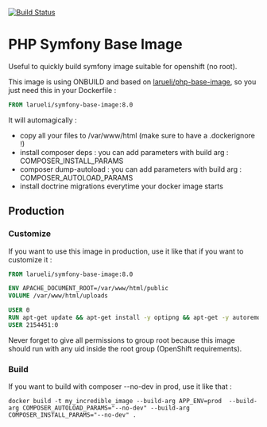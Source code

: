 [![Build Status](https://travis-ci.com/larueli/php-symfony-base-image.svg?branch=main)](https://travis-ci.com/larueli/php-symfony-base-image)

# PHP Symfony Base Image

Useful to quickly build symfony image suitable for openshift (no root).

This image is using ONBUILD and based on [larueli/php-base-image](https://github.com/larueli/php-base-image), so you just need this in your Dockerfile :

```Dockerfile
FROM larueli/symfony-base-image:8.0
```

It will automagically :

* copy all your files to /var/www/html (make sure to have a .dockerignore !)
* install composer deps : you can add parameters with build arg : COMPOSER_INSTALL_PARAMS
* composer dump-autoload : you can add parameters with build arg : COMPOSER_AUTOLOAD_PARAMS
* install doctrine migrations everytime your docker image starts

## Production

### Customize

If you want to use this image in production, use it like that if you want to customize it :

```Dockerfile
FROM larueli/symfony-base-image:8.0

ENV APACHE_DOCUMENT_ROOT=/var/www/html/public
VOLUME /var/www/html/uploads

USER 0
RUN apt-get update && apt-get install -y optipng && apt-get -y autoremove
USER 2154451:0
```

Never forget to give all permissions to group root because this image should run with any uid inside the root group (OpenShift requirements).

### Build

If you want to build with composer --no-dev in prod, use it like that :

`docker build -t my_incredible_image --build-arg APP_ENV=prod  --build-arg COMPOSER_AUTOLOAD_PARAMS="--no-dev" --build-arg COMPOSER_INSTALL_PARAMS="--no-dev" .`
